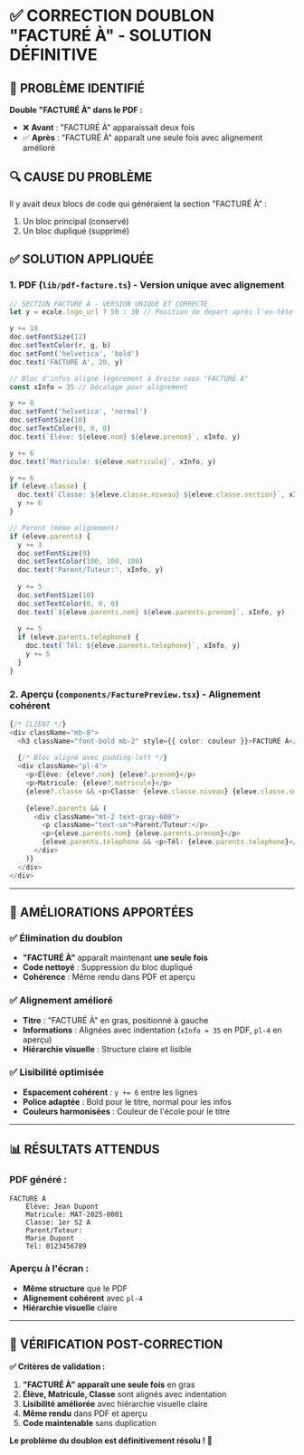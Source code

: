 # ✅ CORRECTION DOUBLON "FACTURÉ À" - SOLUTION DÉFINITIVE

## 🚨 PROBLÈME IDENTIFIÉ

**Double "FACTURÉ À" dans le PDF :**
- ❌ **Avant** : "FACTURÉ À" apparaissait deux fois
- ✅ **Après** : "FACTURÉ À" apparaît une seule fois avec alignement amélioré

## 🔍 CAUSE DU PROBLÈME

Il y avait deux blocs de code qui généraient la section "FACTURÉ À" :
1. Un bloc principal (conservé)
2. Un bloc dupliqué (supprimé)

## ✅ SOLUTION APPLIQUÉE

### **1. PDF (`lib/pdf-facture.ts`) - Version unique avec alignement**

```typescript
// SECTION FACTURÉ À - VERSION UNIQUE ET CORRECTE
let y = ecole.logo_url ? 50 : 30 // Position de départ après l'en-tête

y += 10
doc.setFontSize(12)
doc.setTextColor(r, g, b)
doc.setFont('helvetica', 'bold')
doc.text('FACTURÉ À', 20, y)

// Bloc d'infos aligné légèrement à droite sous "FACTURÉ À"
const xInfo = 35 // Décalage pour alignement

y += 8
doc.setFont('helvetica', 'normal')
doc.setFontSize(10)
doc.setTextColor(0, 0, 0)
doc.text(`Élève: ${eleve.nom} ${eleve.prenom}`, xInfo, y)

y += 6
doc.text(`Matricule: ${eleve.matricule}`, xInfo, y)

y += 6
if (eleve.classe) {
  doc.text(`Classe: ${eleve.classe.niveau} ${eleve.classe.section}`, xInfo, y)
  y += 6
}

// Parent (même alignement)
if (eleve.parents) {
  y += 3
  doc.setFontSize(9)
  doc.setTextColor(100, 100, 100)
  doc.text('Parent/Tuteur:', xInfo, y)
  
  y += 5
  doc.setFontSize(10)
  doc.setTextColor(0, 0, 0)
  doc.text(`${eleve.parents.nom} ${eleve.parents.prenom}`, xInfo, y)
  
  y += 5
  if (eleve.parents.telephone) {
    doc.text(`Tél: ${eleve.parents.telephone}`, xInfo, y)
    y += 5
  }
}
```

### **2. Aperçu (`components/FacturePreview.tsx`) - Alignement cohérent**

```typescript
{/* CLIENT */}
<div className="mb-8">
  <h3 className="font-bold mb-2" style={{ color: couleur }}>FACTURÉ À</h3>
  
  {/* Bloc aligné avec padding-left */}
  <div className="pl-4">
    <p>Élève: {eleve?.nom} {eleve?.prenom}</p>
    <p>Matricule: {eleve?.matricule}</p>
    {eleve?.classe && <p>Classe: {eleve.classe.niveau} {eleve.classe.section}</p>}
    
    {eleve?.parents && (
      <div className="mt-2 text-gray-600">
        <p className="text-sm">Parent/Tuteur:</p>
        <p>{eleve.parents.nom} {eleve.parents.prenom}</p>
        {eleve.parents.telephone && <p>Tél: {eleve.parents.telephone}</p>}
      </div>
    )}
  </div>
</div>
```

---

## 🎯 AMÉLIORATIONS APPORTÉES

### **✅ Élimination du doublon**
- **"FACTURÉ À"** apparaît maintenant **une seule fois**
- **Code nettoyé** : Suppression du bloc dupliqué
- **Cohérence** : Même rendu dans PDF et aperçu

### **✅ Alignement amélioré**
- **Titre** : "FACTURÉ À" en gras, positionné à gauche
- **Informations** : Alignées avec indentation (`xInfo = 35` en PDF, `pl-4` en aperçu)
- **Hiérarchie visuelle** : Structure claire et lisible

### **✅ Lisibilité optimisée**
- **Espacement cohérent** : `y += 6` entre les lignes
- **Police adaptée** : Bold pour le titre, normal pour les infos
- **Couleurs harmonisées** : Couleur de l'école pour le titre

---

## 📊 RÉSULTATS ATTENDUS

### **PDF généré :**
```
FACTURÉ À
    Élève: Jean Dupont
    Matricule: MAT-2025-0001
    Classe: 1er S2 A
    Parent/Tuteur:
    Marie Dupont
    Tél: 0123456789
```

### **Aperçu à l'écran :**
- **Même structure** que le PDF
- **Alignement cohérent** avec `pl-4`
- **Hiérarchie visuelle** claire

---

## 🔧 VÉRIFICATION POST-CORRECTION

**✅ Critères de validation :**
1. **"FACTURÉ À" apparaît une seule fois** en gras
2. **Élève, Matricule, Classe** sont alignés avec indentation
3. **Lisibilité améliorée** avec hiérarchie visuelle claire
4. **Même rendu** dans PDF et aperçu
5. **Code maintenable** sans duplication

**Le problème du doublon est définitivement résolu ! 🎉**




